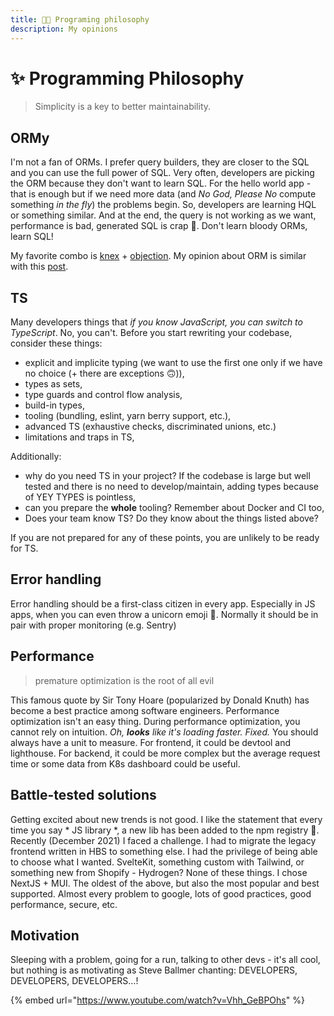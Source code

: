 ```yaml
---
title: 👨‍💻 Programing philosophy
description: My opinions
---
```


# ✨ Programming Philosophy

> Simplicity is a key to better maintainability.

## ORMy

I'm not a fan of ORMs. I prefer query builders, they are closer to the SQL and you can use the full power of SQL. Very often, developers are picking the ORM because they don't want to learn SQL. For the hello world app - that is enough but if we need more data (and *No God, Please No* compute something *in the fly*) the problems begin. So, developers are learning HQL or something similar. And at the end, the query is not working as we want, performance is bad, generated SQL is crap 🙂. Don't learn bloody ORMs, learn SQL!

My favorite combo is [knex](https://knexjs.org/) + [objection](https://vincit.github.io/objection.js/). My opinion about ORM is similar with this [post](https://blog.logrocket.com/why-you-should-avoid-orms-with-examples-in-node-js-e0baab73fa5/). 

## TS

Many developers things that *if you know JavaScript, you can switch to TypeScript*. No, you can't. Before you start rewriting your codebase, consider these things:

- explicit and implicite typing (we want to use the first one only if we have no choice (+ there are exceptions 🙃)),
- types as sets,
- type guards and control flow analysis,
- build-in types,
- tooling (bundling, eslint, yarn berry support, etc.),
- advanced TS (exhaustive checks, discriminated unions, etc.)
- limitations and traps in TS,

Additionally:

- why do you need TS in your project? If the codebase is large but well tested and there is no need to develop/maintain, adding types because of YEY TYPES is pointless,
- can you prepare the **whole** tooling? Remember about Docker and CI too,
- Does your team know TS? Do they know about the things listed above?

If you are not prepared for any of these points, you are unlikely to be ready for TS. 

## Error handling

Error handling should be a first-class citizen in every app. Especially in JS apps, when you can even throw a unicorn emoji 🦄. Normally it should be in pair with proper monitoring (e.g. Sentry)

## Performance

> premature optimization is the root of all evil

This famous quote by Sir Tony Hoare (popularized by Donald Knuth) has become a best practice among software engineers. Performance optimization isn't an easy thing. During performance optimization, you cannot rely on intuition. *Oh, **looks** like it's loading faster. Fixed.* You should always have a unit to measure. For frontend, it could be devtool and lighthouse. For backend, it could be more complex but the average request time or some data from K8s dashboard could be useful.

## Battle-tested solutions

Getting excited about new trends is not good. I like the statement that every time you say * JS library *, a new lib has been added to the npm registry 🙂. Recently (December 2021) I faced a challenge. I had to migrate the legacy frontend written in HBS to something else. I had the privilege of being able to choose what I wanted. SvelteKit, something custom with Tailwind, or something new from Shopify - Hydrogen? None of these things. I chose NextJS + MUI. The oldest of the above, but also the most popular and best supported. Almost every problem to google, lots of good practices, good performance, secure, etc.

## Motivation

Sleeping with a problem, going for a run, talking to other devs - it's all cool, but nothing is as motivating as Steve Ballmer chanting: DEVELOPERS, DEVELOPERS, DEVELOPERS...!

{% embed url="https://www.youtube.com/watch?v=Vhh_GeBPOhs" %}
